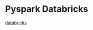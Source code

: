 # Pyspark Databricks
[databricks](https://databricks-prod-cloudfront.cloud.databricks.com/public/4027ec902e239c93eaaa8714f173bcfc/6091706281744646/3048073301810881/8242751677822590/latest.html)
